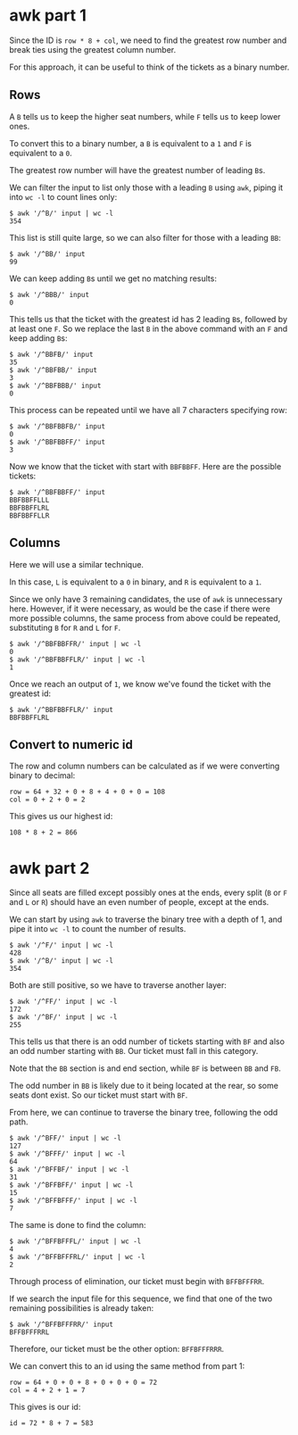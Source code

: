 # awk part 1

Since the ID is `row * 8 + col`, we need to find the greatest row number and break ties using the greatest column number.

For this approach, it can be useful to think of the tickets as a binary number.

## Rows

A `B` tells us to keep the higher seat numbers, while `F` tells us to keep lower ones.

To convert this to a binary number, a `B` is equivalent to a `1` and `F` is equivalent to a `0`.

The greatest row number will have the greatest number of leading `B`s.

We can filter the input to list only those with a leading `B` using `awk`, piping it into `wc -l` to count lines only:

```
$ awk '/^B/' input | wc -l
354
```

This list is still quite large, so we can also filter for those with a leading `BB`:

```
$ awk '/^BB/' input
99
```

We can keep adding `B`s until we get no matching results:

```
$ awk '/^BBB/' input
0
```

This tells us that the ticket with the greatest id has 2 leading `B`s, followed by at least one `F`.
So we replace the last `B` in the above command with an `F` and keep adding `B`s:

```
$ awk '/^BBFB/' input
35
$ awk '/^BBFBB/' input
3
$ awk '/^BBFBBB/' input
0
```

This process can be repeated until we have all 7 characters specifying row:

```
$ awk '/^BBFBBFB/' input
0
$ awk '/^BBFBBFF/' input
3
```

Now we know that the ticket with start with `BBFBBFF`.
Here are the possible tickets:

```
$ awk '/^BBFBBFF/' input        
BBFBBFFLLL
BBFBBFFLRL
BBFBBFFLLR
```

## Columns

Here we will use a similar technique.

In this case, `L` is equivalent to a `0` in binary, and `R` is equivalent to a `1`.

Since we only have 3 remaining candidates, the use of `awk` is unnecessary here.
However, if it were necessary, as would be the case if there were more possible columns, the same process from above could be repeated, substituting `B` for `R` and `L` for `F`.


```
$ awk '/^BBFBBFFR/' input | wc -l
0
$ awk '/^BBFBBFFLR/' input | wc -l
1
```

Once we reach an output of `1`, we know we've found the ticket with the greatest id:

```
$ awk '/^BBFBBFFLR/' input
BBFBBFFLRL
```

## Convert to numeric id

The row and column numbers can be calculated as if we were converting binary to decimal:

```
row = 64 + 32 + 0 + 8 + 4 + 0 + 0 = 108
col = 0 + 2 + 0 = 2
```

This gives us our highest id:

```
108 * 8 + 2 = 866
```

# awk part 2

Since all seats are filled except possibly ones at the ends, every split (`B` or `F` and `L` or `R`) should have an even number of people, except at the ends.

We can start by using `awk` to traverse the binary tree with a depth of 1, and pipe it into `wc -l` to count the number of results.

```
$ awk '/^F/' input | wc -l
428
$ awk '/^B/' input | wc -l
354
```

Both are still positive, so we have to traverse another layer:

```
$ awk '/^FF/' input | wc -l
172
$ awk '/^BF/' input | wc -l
255
```

This tells us that there is an odd number of tickets starting with `BF` and also an odd number starting with `BB`.
Our ticket must fall in this category.

Note that the `BB` section is and end section, while `BF` is between `BB` and `FB`.

The odd number in `BB` is likely due to it being located at the rear, so some seats dont exist.
So our ticket must start with `BF`.

From here, we can continue to traverse the binary tree, following the odd path.

```
$ awk '/^BFF/' input | wc -l
127
$ awk '/^BFFF/' input | wc -l
64
$ awk '/^BFFBF/' input | wc -l
31
$ awk '/^BFFBFF/' input | wc -l
15
$ awk '/^BFFBFFF/' input | wc -l
7
```

The same is done to find the column:

```
$ awk '/^BFFBFFFL/' input | wc -l
4
$ awk '/^BFFBFFFRL/' input | wc -l
2
```

Through process of elimination, our ticket must begin with `BFFBFFFRR`.

If we search the input file for this sequence, we find that one of the two remaining possibilities is already taken:

```
$ awk '/^BFFBFFFRR/' input
BFFBFFFRRL
```

Therefore, our ticket must be the other option: `BFFBFFFRRR`.

We can convert this to an id using the same method from part 1:

```
row = 64 + 0 + 0 + 8 + 0 + 0 + 0 = 72
col = 4 + 2 + 1 = 7
```

This gives is our id:

```
id = 72 * 8 + 7 = 583
```


